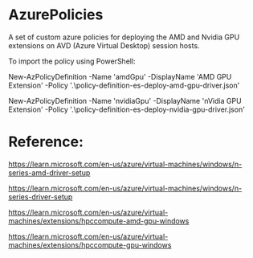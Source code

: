 # AzurePolicies
A set of custom azure policies for deploying the AMD and Nvidia GPU extensions on AVD (Azure Virtual Desktop) session hosts.

To import the policy using PowerShell:

New-AzPolicyDefinition -Name 'amdGpu' -DisplayName 'AMD GPU Extension' -Policy '.\policy-definition-es-deploy-amd-gpu-driver.json'

New-AzPolicyDefinition -Name 'nvidiaGpu' -DisplayName 'nVidia GPU Extension' -Policy '.\policy-definition-es-deploy-nvidia-gpu-driver.json'


# Reference:

https://learn.microsoft.com/en-us/azure/virtual-machines/windows/n-series-amd-driver-setup

https://learn.microsoft.com/en-us/azure/virtual-machines/windows/n-series-driver-setup

https://learn.microsoft.com/en-us/azure/virtual-machines/extensions/hpccompute-amd-gpu-windows

https://learn.microsoft.com/en-us/azure/virtual-machines/extensions/hpccompute-gpu-windows




